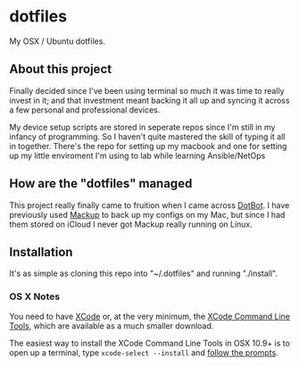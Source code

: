 # dotfiles

My OSX / Ubuntu dotfiles.

## About this project

Finally decided since I've been using terminal so much it was time to really invest in it; and that investment meant backing it all up and syncing it across a few personal and professional devices.

My device setup scripts are stored in seperate repos since I'm still in my infancy of programming. So I haven't quite mastered the skill of typing it all in together. There's the repo for setting up my macbook and one for setting up my little enviroment I'm using to lab while learning Ansible/NetOps

## How are the "dotfiles" managed

This project really finally came to fruition when I came across [DotBot](https://github.com/anishathalye/dotbot). I have previously used [Mackup](https://github.com/lra/mackup) to back up my configs on my Mac, but since I had them stored on iCloud I never got Mackup really running on Linux.

## Installation

It's as simple as cloning this repo into "~/.dotfiles" and running "./install".

### OS X Notes

You need to have [XCode](https://developer.apple.com/downloads/index.action?=xcode) or, at the very minimum, the [XCode Command Line Tools](https://developer.apple.com/downloads/index.action?=command%20line%20tools), which are available as a much smaller download.

The easiest way to install the XCode Command Line Tools in OSX 10.9+ is to open up a terminal, type `xcode-select --install` and [follow the prompts](http://osxdaily.com/2014/02/12/install-command-line-tools-mac-os-x/).


